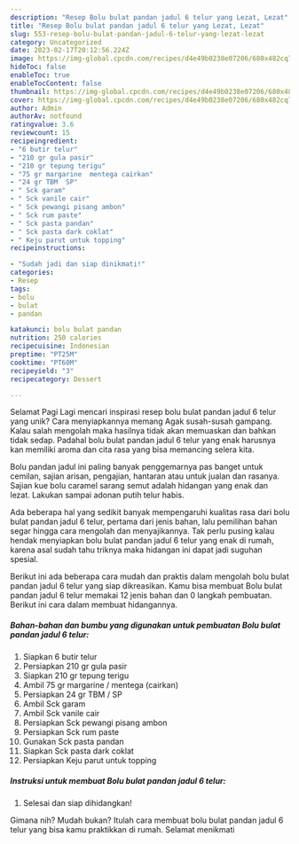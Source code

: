 ```yaml
---
description: "Resep Bolu bulat pandan jadul 6 telur yang Lezat, Lezat"
title: "Resep Bolu bulat pandan jadul 6 telur yang Lezat, Lezat"
slug: 553-resep-bolu-bulat-pandan-jadul-6-telur-yang-lezat-lezat
category: Uncategorized
date: 2023-02-17T20:12:56.224Z
image: https://img-global.cpcdn.com/recipes/d4e49b0238e07206/680x482cq70/bolu-bulat-pandan-jadul-6-telur-foto-resep-utama.jpg
hideToc: false
enableToc: true
enableTocContent: false
thumbnail: https://img-global.cpcdn.com/recipes/d4e49b0238e07206/680x482cq70/bolu-bulat-pandan-jadul-6-telur-foto-resep-utama.jpg
cover: https://img-global.cpcdn.com/recipes/d4e49b0238e07206/680x482cq70/bolu-bulat-pandan-jadul-6-telur-foto-resep-utama.jpg
author: Admin
authorAv: notfound
ratingvalue: 3.6
reviewcount: 15
recipeingredient:
- "6 butir telur"
- "210 gr gula pasir"
- "210 gr tepung terigu"
- "75 gr margarine  mentega cairkan"
- "24 gr TBM  SP"
- " Sck garam"
- " Sck vanile cair"
- " Sck pewangi pisang ambon"
- " Sck rum paste"
- " Sck pasta pandan"
- " Sck pasta dark coklat"
- " Keju parut untuk topping"
recipeinstructions:

- "Sudah jadi dan siap dinikmati!"
categories:
- Resep
tags:
- bolu
- bulat
- pandan

katakunci: bolu bulat pandan 
nutrition: 250 calories
recipecuisine: Indonesian
preptime: "PT25M"
cooktime: "PT60M"
recipeyield: "3"
recipecategory: Dessert

---
```



Selamat Pagi Lagi mencari inspirasi resep bolu bulat pandan jadul 6 telur yang unik? Cara menyiapkannya memang Agak susah-susah gampang. Kalau salah mengolah maka hasilnya tidak akan memuaskan dan bahkan tidak sedap. Padahal bolu bulat pandan jadul 6 telur yang enak harusnya kan memiliki aroma dan cita rasa yang bisa memancing selera kita.


Bolu pandan jadul ini paling banyak penggemarnya pas banget untuk cemilan, sajian arisan, pengajian, hantaran atau untuk jualan dan rasanya. Sajian kue bolu caramel sarang semut adalah hidangan yang enak dan lezat. Lakukan sampai adonan putih telur habis.

Ada beberapa hal yang sedikit banyak mempengaruhi kualitas rasa dari bolu bulat pandan jadul 6 telur, pertama dari jenis bahan, lalu pemilihan bahan segar hingga cara mengolah dan menyajikannya. Tak perlu pusing kalau hendak menyiapkan bolu bulat pandan jadul 6 telur yang enak di rumah, karena asal sudah tahu triknya maka hidangan ini dapat jadi suguhan spesial.


Berikut ini ada beberapa cara mudah dan praktis dalam mengolah bolu bulat pandan jadul 6 telur yang siap dikreasikan. Kamu bisa membuat Bolu bulat pandan jadul 6 telur memakai 12 jenis bahan dan 0 langkah pembuatan. Berikut ini cara dalam membuat hidangannya.

<!--inarticleads1-->

##### Bahan-bahan dan bumbu yang digunakan untuk pembuatan Bolu bulat pandan jadul 6 telur:

1. Siapkan 6 butir telur
1. Persiapkan 210 gr gula pasir
1. Siapkan 210 gr tepung terigu
1. Ambil 75 gr margarine / mentega (cairkan)
1. Persiapkan 24 gr TBM / SP
1. Ambil  Sck garam
1. Ambil  Sck vanile cair
1. Persiapkan  Sck pewangi pisang ambon
1. Persiapkan  Sck rum paste
1. Gunakan  Sck pasta pandan
1. Siapkan  Sck pasta dark coklat
1. Persiapkan  Keju parut untuk topping




<!--inarticleads2-->

##### Instruksi untuk membuat Bolu bulat pandan jadul 6 telur:


1. Selesai dan siap dihidangkan!



Gimana nih? Mudah bukan? Itulah cara membuat bolu bulat pandan jadul 6 telur yang bisa kamu praktikkan di rumah. Selamat menikmati
